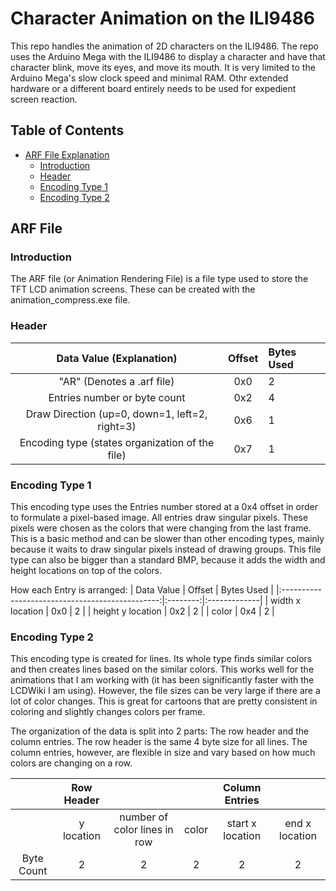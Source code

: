 # Character Animation on the ILI9486 

This repo handles the animation of 2D characters on the ILI9486. The repo uses the Arduino Mega with the ILI9486 to display a character and have that character blink, move its eyes, and move its mouth. It is very limited to the Arduino Mega's slow clock speed and minimal RAM. Othr extended hardware or a different board entirely needs to be used for expedient screen reaction. 

## Table of Contents
- [ARF File Explanation](#arf-file)
  * [Introduction](#introduction)
  * [Header](#header)
  * [Encoding Type 1](#encoding-type-1)
  * [Encoding Type 2](#encoding-type-2)

## ARF File
### Introduction 
The ARF file (or Animation Rendering File) is a file type used to store the TFT LCD animation screens. These can be created with the animation_compress.exe file. 
### Header 
| Data Value (Explanation)                        | Offset   | Bytes Used   |
|:-----------------------------------------------:|:--------:|:-------------|
| "AR" (Denotes a .arf file)                      | 0x0      |   2          |
| Entries number or byte count                    | 0x2      |   4          |
| Draw Direction (up=0, down=1, left=2, right=3)  | 0x6      |   1          |
| Encoding type (states organization of the file) | 0x7      |   1          |

### Encoding Type 1
This encoding type uses the Entries number stored at a 0x4 offset in order to formulate a pixel-based image. All entries draw singular pixels. These pixels were chosen as the colors that were changing from the last frame. This is a basic method and can be slower than other encoding types, mainly because it waits to draw singular pixels instead of drawing groups. This file type can also be bigger than a standard BMP, because it adds the width and height locations on top of the colors. 

How each Entry is arranged:
| Data Value                                      | Offset   | Bytes Used   |
|:-----------------------------------------------:|:--------:|:-------------|
| width x location                                | 0x0      |   2          |
| height y location                               | 0x2      |   2          |
| color                                           | 0x4      |   2          |

### Encoding Type 2
This encoding type is created for lines. Its whole type finds similar colors and then creates lines based on the similar colors. This works well for the animations that I am working with (it has been significantly faster with the LCDWiki I am using). However, the file sizes can be very large if there are a lot of color changes. This is great for cartoons that are pretty consistent in coloring and slightly changes colors per frame. 

The organization of the data is split into 2 parts: The row header and the column entries. The row header is the same 4 byte size for all lines. The column entries, however, are flexible in size and vary based on how much colors are changing on a row. 

|          | Row Header |                            |                |    Column Entries |                |
|:--------:|:----------:|:--------------------------:|:--------------:|:-----------------:|:--------------:|
|          | y location |number of color lines in row| color          |  start x location | end x location |
|Byte Count|   2        |         2                  |     2          |       2           |       2        |

